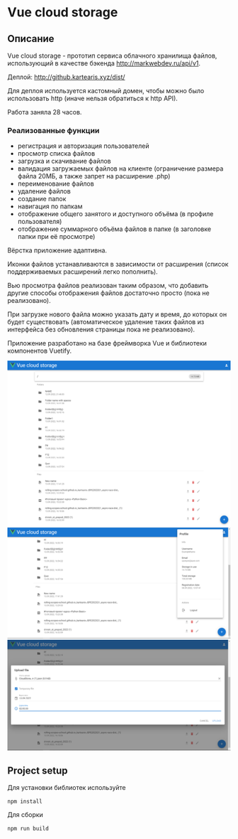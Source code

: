 # Vue cloud storage

## Описание

Vue cloud storage - прототип сервиса облачного 
хранилища файлов, использующий в качестве бэкенда http://markwebdev.ru/api/v1.

Деплой: http://github.kartearis.xyz/dist/

Для деплоя используется кастомный домен, чтобы можно было использовать http
(иначе нельзя обратиться к http API).

Работа заняла 28 часов.

### Реализованные функции

- регистрация и авторизация пользователей
- просмотр списка файлов
- загрузка и скачивание файлов
- валидация загружаемых файлов на клиенте 
(ограничение размера файла 20МБ, а также запрет на расширение .php)
- переименование файлов
- удаление файлов
- создание папок
- навигация по папкам
- отображение общего занятого и доступного объёма 
(в профиле пользователя)
- отображение суммарного объёма файлов в папке
(в заголовке папки при её просмотре)

Вёрстка приложение адаптивна.

Иконки файлов устанавливаются в зависимости от расширения 
(список поддерживаемых расширений легко пополнить).

Вью просмотра файлов реализован таким образом, что добавить другие 
способы отображения файлов достаточно просто (пока не реализовано).

При загрузке нового файла можно указать дату и время, 
до которых он будет существовать (автоматическое удаление таких файлов из интерфейса без обновления страницы пока не реализовано).

Приложение разработано на базе фреймворка Vue и библиотеки компонентов Vuetify.

![](docs/img.png)
![](docs/img1.png)
![](docs/img2.png)

## Project setup

Для установки библиотек используйте
```
npm install
```

Для сборки
```
npm run build
```
